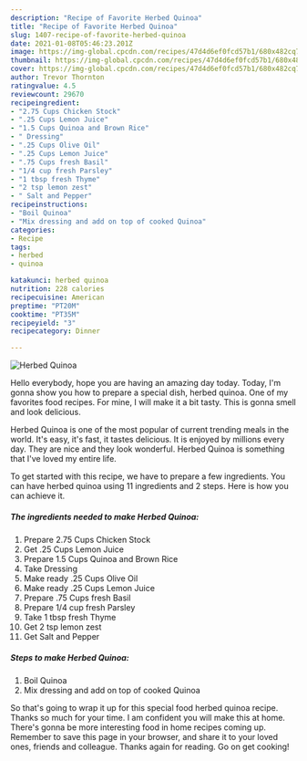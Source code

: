 ```yaml
---
description: "Recipe of Favorite Herbed Quinoa"
title: "Recipe of Favorite Herbed Quinoa"
slug: 1407-recipe-of-favorite-herbed-quinoa
date: 2021-01-08T05:46:23.201Z
image: https://img-global.cpcdn.com/recipes/47d4d6ef0fcd57b1/680x482cq70/herbed-quinoa-recipe-main-photo.jpg
thumbnail: https://img-global.cpcdn.com/recipes/47d4d6ef0fcd57b1/680x482cq70/herbed-quinoa-recipe-main-photo.jpg
cover: https://img-global.cpcdn.com/recipes/47d4d6ef0fcd57b1/680x482cq70/herbed-quinoa-recipe-main-photo.jpg
author: Trevor Thornton
ratingvalue: 4.5
reviewcount: 29670
recipeingredient:
- "2.75 Cups Chicken Stock"
- ".25 Cups Lemon Juice"
- "1.5 Cups Quinoa and Brown Rice"
- " Dressing"
- ".25 Cups Olive Oil"
- ".25 Cups Lemon Juice"
- ".75 Cups fresh Basil"
- "1/4 cup fresh Parsley"
- "1 tbsp fresh Thyme"
- "2 tsp lemon zest"
- " Salt and Pepper"
recipeinstructions:
- "Boil Quinoa"
- "Mix dressing and add on top of cooked Quinoa"
categories:
- Recipe
tags:
- herbed
- quinoa

katakunci: herbed quinoa 
nutrition: 228 calories
recipecuisine: American
preptime: "PT20M"
cooktime: "PT35M"
recipeyield: "3"
recipecategory: Dinner

---
```



![Herbed Quinoa](https://img-global.cpcdn.com/recipes/47d4d6ef0fcd57b1/680x482cq70/herbed-quinoa-recipe-main-photo.jpg)

Hello everybody, hope you are having an amazing day today. Today, I'm gonna show you how to prepare a special dish, herbed quinoa. One of my favorites food recipes. For mine, I will make it a bit tasty. This is gonna smell and look delicious.

Herbed Quinoa is one of the most popular of current trending meals in the world. It's easy, it's fast, it tastes delicious. It is enjoyed by millions every day. They are nice and they look wonderful. Herbed Quinoa is something that I've loved my entire life.




To get started with this recipe, we have to prepare a few ingredients. You can have herbed quinoa using 11 ingredients and 2 steps. Here is how you can achieve it.

<!--inarticleads1-->

##### The ingredients needed to make Herbed Quinoa:

1. Prepare 2.75 Cups Chicken Stock
1. Get .25 Cups Lemon Juice
1. Prepare 1.5 Cups Quinoa and Brown Rice
1. Take  Dressing
1. Make ready .25 Cups Olive Oil
1. Make ready .25 Cups Lemon Juice
1. Prepare .75 Cups fresh Basil
1. Prepare 1/4 cup fresh Parsley
1. Take 1 tbsp fresh Thyme
1. Get 2 tsp lemon zest
1. Get  Salt and Pepper




<!--inarticleads2-->

##### Steps to make Herbed Quinoa:

1. Boil Quinoa
1. Mix dressing and add on top of cooked Quinoa




So that's going to wrap it up for this special food herbed quinoa recipe. Thanks so much for your time. I am confident you will make this at home. There's gonna be more interesting food in home recipes coming up. Remember to save this page in your browser, and share it to your loved ones, friends and colleague. Thanks again for reading. Go on get cooking!
